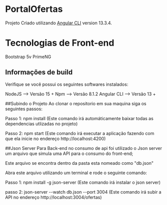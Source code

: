 # PortalOfertas

Projeto Criado utilizando [Angular CLI](https://github.com/angular/angular-cli) version 13.3.4.

# Tecnologias de Front-end
Bootstrap 5v
PrimeNG

## Informações de build
Verifique se você possui os seguintes softwares instalados:

NodeJS --> Versão 15 +
Npm --> Versão 8.1.2
Angular CLI --> Versão 13 +

##Subindo o Projeto
Ao clonar o repositorio em sua maquina siga os seguintes passos:

Passo 1:
npm install
(Este comando irá automáticamente baixar todas as dependencias utlizadas no projeto)

Passo 2:
npm start
(Este comando irá executar a aplicação fazendo com que ela inicie no endereço http://localhost:4200)

##Json Server
Para Back-end no consumo de api foi utilizado o Json server um arquivo que simula uma API para o consumo do front-end;

Este arquivo se encontra dentro da pasta esta nomeado como "db.json"

Abra este arquivo utilizando um terminal e rode o seguinte comando:

Passo 1:
npm install -g json-server
(Este comando irá instalar o json server)

passo 2: 
json-server --watch db.json --port 3004
(Este comando irá subir a API no endereço http://localhost:3004/ofertas)


